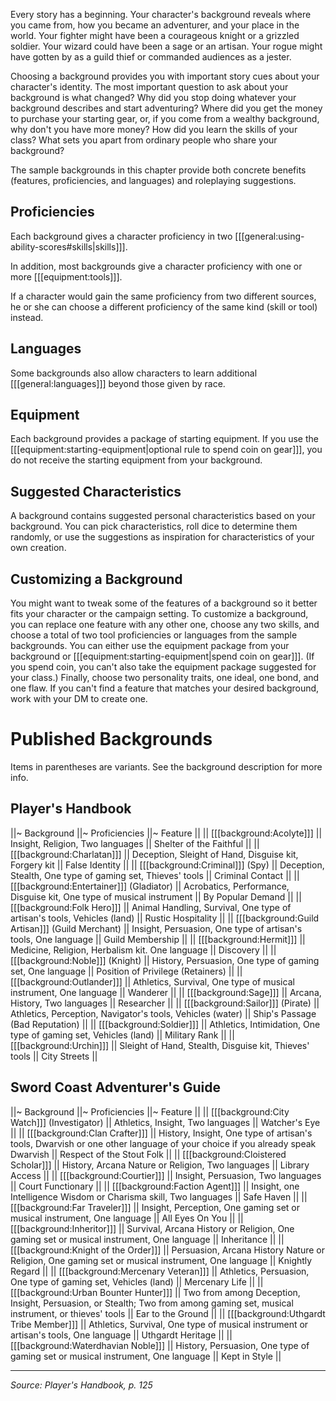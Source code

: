 Every story has a beginning. Your character's background reveals where you came from, how you became an adventurer, and your place in the world. Your fighter might have been a courageous knight or a grizzled soldier. Your wizard could have been a sage or an artisan. Your rogue might have gotten by as a guild thief or commanded audiences as a jester.

Choosing a background provides you with important story cues about your character's identity. The most important question to ask about your background is what changed? Why did you stop doing whatever your background describes and start adventuring? Where did you get the money to purchase your starting gear, or, if you come from a wealthy background, why don't you have more money? How did you learn the skills of your class? What sets you apart from ordinary people who share your background?

The sample backgrounds in this chapter provide both concrete benefits (features, proficiencies, and languages) and roleplaying suggestions.

## Proficiencies

Each background gives a character proficiency in two [[[general:using-ability-scores#skills|skills]]].

In addition, most backgrounds give a character proficiency with one or more [[[equipment:tools]]].

If a character would gain the same proficiency from two different sources, he or she can choose a different proficiency of the same kind (skill or tool) instead.

## Languages

Some backgrounds also allow characters to learn additional [[[general:languages]]] beyond those given by race.

## Equipment

Each background provides a package of starting equipment. If you use the [[[equipment:starting-equipment|optional rule to spend coin on gear]]], you do not receive the starting equipment from your background.

## Suggested Characteristics

A background contains suggested personal characteristics based on your background. You can pick characteristics, roll dice to determine them randomly, or use the suggestions as inspiration for characteristics of your own creation.

## Customizing a Background

You might want to tweak some of the features of a background so it better fits your character or the campaign setting. To customize a background, you can replace one feature with any other one, choose any two skills, and choose a total of two tool proficiencies or languages from the sample backgrounds. You can either use the equipment package from your background or [[[equipment:starting-equipment|spend coin on gear]]]. (If you spend coin, you can't also take the equipment package suggested for your class.) Finally, choose two personality traits, one ideal, one bond, and one flaw. If you can't find a feature that matches your desired background, work with your DM to create one.

# Published Backgrounds

Items in parentheses are variants. See the background description for more info. 

## Player's Handbook

||~ Background ||~ Proficiencies ||~ Feature ||
|| [[[background:Acolyte]]] || Insight, Religion, Two languages || Shelter of the Faithful ||
|| [[[background:Charlatan]]] || Deception, Sleight of Hand, Disguise kit, Forgery kit || False Identity ||
|| [[[background:Criminal]]] (Spy) || Deception, Stealth, One type of gaming set, Thieves' tools || Criminal Contact ||
|| [[[background:Entertainer]]] (Gladiator) || Acrobatics, Performance, Disguise kit, One type of musical instrument || By Popular Demand ||
|| [[[background:Folk Hero]]] || Animal Handling, Survival, One type of artisan's tools, Vehicles (land) || Rustic Hospitality ||
|| [[[background:Guild Artisan]]] (Guild Merchant) || Insight, Persuasion, One type of artisan's tools, One language || Guild Membership ||
|| [[[background:Hermit]]] || Medicine, Religion, Herbalism kit. One language || Discovery ||
|| [[[background:Noble]]] (Knight) || History, Persuasion, One type of gaming set, One language || Position of Privilege (Retainers) ||
|| [[[background:Outlander]]] || Athletics, Survival, One type of musical instrument, One language || Wanderer ||
|| [[[background:Sage]]] || Arcana, History, Two languages || Researcher ||
|| [[[background:Sailor]]] (Pirate) || Athletics, Perception, Navigator's tools, Vehicles (water) || Ship's Passage (Bad Reputation) ||
|| [[[background:Soldier]]] || Athletics, Intimidation, One type of gaming set, Vehicles (land) || Military Rank ||
|| [[[background:Urchin]]] || Sleight of Hand, Stealth, Disguise kit, Thieves' tools || City Streets ||

## Sword Coast Adventurer's Guide

||~ Background ||~ Proficiencies ||~ Feature ||
|| [[[background:City Watch]]] (Investigator) || Athletics, Insight, Two languages || Watcher's Eye ||
|| [[[background:Clan Crafter]]] || History, Insight, One type of artisan's tools, Dwarvish or one other language of your choice if you already speak Dwarvish || Respect of the Stout Folk ||
|| [[[background:Cloistered Scholar]]] || History, Arcana Nature or Religion, Two languages || Library Access ||
|| [[[background:Courtier]]] || Insight, Persuasion, Two languages || Court Functionary ||
|| [[[background:Faction Agent]]] || Insight, one Intelligence Wisdom or Charisma skill, Two languages || Safe Haven ||
|| [[[background:Far Traveler]]] || Insight, Perception, One gaming set or musical instrument, One language || All Eyes On You ||
|| [[[background:Inheritor]]] || Survival, Arcana History or Religion, One gaming set or musical instrument, One language || Inheritance ||
|| [[[background:Knight of the Order]]] || Persuasion, Arcana History Nature or Religion, One gaming set or musical instrument, One language || Knightly Regard ||
|| [[[background:Mercenary Veteran]]] || Athletics, Persuasion, One type of gaming set, Vehicles (land) || Mercenary Life ||
|| [[[background:Urban Bounter Hunter]]] || Two from among Deception, Insight, Persuasion, or Stealth; Two from among gaming set, musical instrument, or thieves' tools || Ear to the Ground ||
|| [[[background:Uthgardt Tribe Member]]] || Athletics, Survival, One type of musical instrument or artisan's tools, One language || Uthgardt Heritage ||
|| [[[background:Waterdhavian Noble]]] || History, Persuasion, One type of gaming set or musical instrument, One language || Kept in Style ||

----

*Source: Player's Handbook, p. 125*